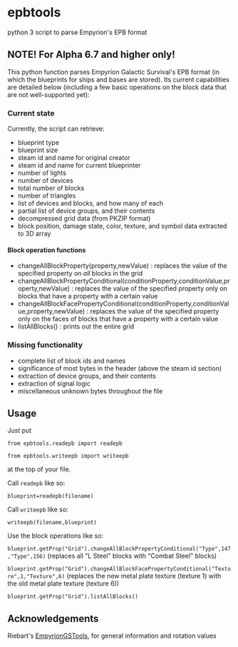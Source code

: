 # epbtools

python 3 script to parse Empyrion's EPB format

## NOTE! For Alpha 6.7 and higher only!

This python function parses Empyrion Galactic Survival's EPB format (in which the blueprints for ships and bases are stored). Its current capabilities are detailed below (including a few basic operations on the block data that are not well-supported yet):

### Current state

Currently, the script can retrieve:

* blueprint type
* blueprint size
* steam id and name for original creator
* steam id and name for current blueprinter
* number of lights
* number of devices
* total number of blocks
* number of triangles
* list of devices and blocks, and how many of each
* partial list of device groups, and their contents
* decompressed grid data (from PKZIP format)
* block position, damage state, color, texture, and symbol data extracted to 3D array

#### Block operation functions

* changeAllBlockProperty(property,newValue) : replaces the value of the specified property on *all* blocks in the grid
* changeAllBlockPropertyConditional(conditionProperty,conditionValue,property,newValue) : replaces the value of the specified property only on blocks that have a property with a certain value
* changeAllBlockFacePropertyConditional(conditionProperty,conditionValue,property,newValue) : replaces the value of the specified property only on the faces of blocks that have a property with a certain value
* listAllBlocks() : prints out the entire grid

### Missing functionality

* complete list of block ids and names
* significance of most bytes in the header (above the steam id section)
* extraction of device groups, and their contents
* extraction of signal logic
* miscellaneous unknown bytes throughout the file

## Usage

Just put

`from epbtools.readepb import readepb`

`from epbtools.writeepb import writeepb`

at the top of your file.

Call `readepb` like so:

`blueprint=readepb(filename)`

Call `writeepb` like so:

`writeepb(filename,blueprint)`

Use the block operations like so:

`blueprint.getProp("Grid").changeAllBlockPropertyConditional("Type",147,"Type",156)`
(replaces all "L Steel" blocks with "Combat Steel" blocks)

`blueprint.getProp("Grid").changeAllBlockFacePropertyConditional("Texture",1,"Texture",6)`
(replaces the new metal plate texture (texture 1) with the old metal plate texture (texture 6))

`blueprint.getProp("Grid").listAllBlocks()`

## Acknowledgements

Riebart's [EmpyrionGSTools](https://github.com/Riebart/EmpyrionGSTools), for general information and rotation values
